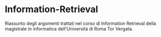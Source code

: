 # Information-Retrieval
Riassunto degli argomenti trattati nel corso di Information Retrieval della magistrale in informatica dell'Università di Roma Tor Vergata.
